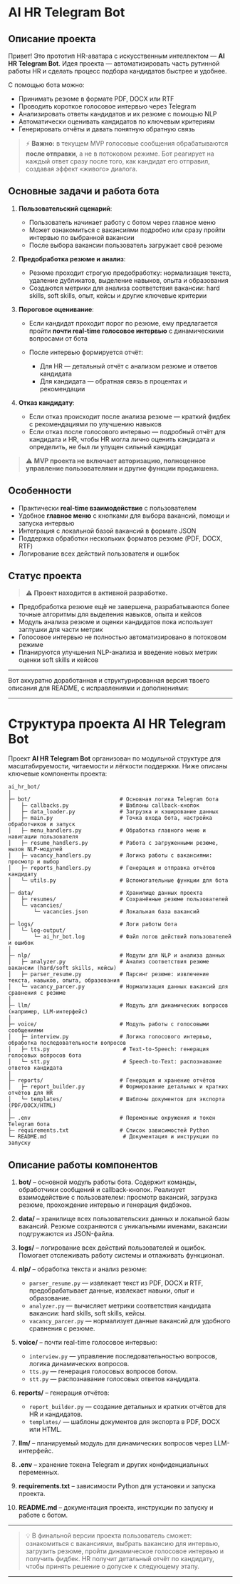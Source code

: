 # AI HR Telegram Bot

## Описание проекта

Привет! Это прототип HR-аватара с искусственным интеллектом — **AI HR Telegram Bot**. Идея проекта — автоматизировать часть рутинной работы HR и сделать процесс подбора кандидатов быстрее и удобнее.

С помощью бота можно:

* Принимать резюме в формате PDF, DOCX или RTF
* Проводить короткое голосовое интервью через Telegram
* Анализировать ответы кандидатов и их резюме с помощью NLP
* Автоматически оценивать кандидатов по ключевым критериям
* Генерировать отчёты и давать понятную обратную связь

> ⚡ **Важно:** в текущем MVP голосовые сообщения обрабатываются **после отправки**, а не в потоковом режиме. Бот реагирует на каждый ответ сразу после того, как кандидат его отправил, создавая эффект «живого» диалога.

## Основные задачи и работа бота

1. **Пользовательский сценарий**:

   * Пользователь начинает работу с ботом через главное меню
   * Может ознакомиться с вакансиями подробно или сразу пройти интервью по выбранной вакансии
   * После выбора вакансии пользователь загружает своё резюме

2. **Предобработка резюме и анализ**:

   * Резюме проходит строгую предобработку: нормализация текста, удаление дубликатов, выделение навыков, опыта и образования
   * Создаются метрики для анализа соответствия вакансии: hard skills, soft skills, опыт, кейсы и другие ключевые критерии

3. **Пороговое оценивание**:

   * Если кандидат проходит порог по резюме, ему предлагается пройти **почти real-time голосовое интервью** с динамическими вопросами от бота
   * После интервью формируется отчёт:

     * Для HR — детальный отчёт с анализом резюме и ответов кандидата
     * Для кандидата — обратная связь в процентах и рекомендации

4. **Отказ кандидату**:

   * Если отказ происходит после анализа резюме — краткий фидбек с рекомендациями по улучшению навыков
   * Если отказ после голосового интервью — подробный отчёт для кандидата и HR, чтобы HR могла лично оценить кандидата и определить, не был ли упущен сильный кандидат

> ⚠ **MVP проекта не включает авторизацию, полноценное управление пользователями и другие функции продакшена.**

## Особенности

* Практически **real-time взаимодействие** с пользователем
* Удобное **главное меню** с кнопками для выбора вакансий, помощи и запуска интервью
* Интеграция с локальной базой вакансий в формате JSON
* Поддержка обработки нескольких форматов резюме (PDF, DOCX, RTF)
* Логирование всех действий пользователя и ошибок

## Статус проекта

> ⚠ **Проект находится в активной разработке.**

* Предобработка резюме ещё не завершена, разрабатываются более точные алгоритмы для выделения навыков, опыта и кейсов
* Модуль анализа резюме и оценки кандидатов пока использует заглушки для части метрик
* Голосовое интервью не полностью автоматизировано в потоковом режиме
* Планируются улучшения NLP-анализа и введение новых метрик оценки soft skills и кейсов

---

Вот аккуратно доработанная и структурированная версия твоего описания для README, с исправлениями и дополнениями:

---

# Структура проекта AI HR Telegram Bot

Проект **AI HR Telegram Bot** организован по модульной структуре для масштабируемости, читаемости и лёгкости поддержки. Ниже описаны ключевые компоненты проекта:

```
ai_hr_bot/
│
├─ bot/                            # Основная логика Telegram бота
│   ├─ callbacks.py                # Шаблоны callback-кнопок 
│   ├─ data_loader.py              # Загрузка и кэширование данных
│   ├─ main.py                     # Точка входа бота, настройка обработчиков и запуск
│   ├─ menu_handlers.py            # Обработка главного меню и навигации пользователя
│   ├─ resume_handlers.py          # Работа с загруженными резюме, вызов NLP-модулей
│   ├─ vacancy_handlers.py         # Логика работы с вакансиями: просмотр и выбор
│   ├─ reports_handlers.py         # Генерация и отправка отчётов кандидату
│   └─ utils.py                    # Вспомогательные функции для бота
│
├─ data/                           # Хранилище данных проекта
│   ├─ resumes/                    # Сохранённые резюме пользователей
│   └─ vacancies/                  
│       └─ vacancies.json          # Локальная база вакансий
│
├─ logs/                           # Логи работы бота
│   └─ log-output/
│       └─ ai_hr_bot.log           # Файл логов действий пользователей и ошибок
│
├─ nlp/                            # Модули для NLP и анализа данных
│   ├─ analyzer.py                 # Анализ соответствия резюме вакансии (hard/soft skills, кейсы)
│   ├─ parser_resume.py            # Парсинг резюме: извлечение текста, навыков, опыта, образования
│   └─ vacancy_parcer.py           # Нормализация данных вакансий для сравнения с резюме
│
├─ llm/                            # Модуль для динамических вопросов (например, LLM-интерфейс)
│
├─ voice/                          # Модуль работы с голосовыми сообщениями
│   ├─ interview.py                # Логика голосового интервью, обработка последовательности вопросов
│   ├─ tts.py                       # Text-to-Speech: генерация голосовых вопросов бота
│   └─ stt.py                       # Speech-to-Text: распознавание ответов кандидата
│
├─ reports/                        # Генерация и хранение отчётов
│   ├─ report_builder.py           # Формирование детальных и кратких отчётов для HR
│   └─ templates/                  # Шаблоны документов для экспорта (PDF/DOCX/HTML)
│
├─ .env                            # Переменные окружения и токен Telegram бота
├─ requirements.txt                # Список зависимостей Python
└─ README.md                        # Документация и инструкции по запуску
```

## Описание работы компонентов

1. **bot/** – основной модуль работы бота. Содержит команды, обработчики сообщений и callback-кнопок. Реализует взаимодействие с пользователем: просмотр вакансий, загрузка резюме, прохождение интервью и генерация фидбэков.

2. **data/** – хранилище всех пользовательских данных и локальной базы вакансий. Резюме сохраняются с уникальными именами, вакансии подгружаются из JSON-файла.

3. **logs/** – логирование всех действий пользователей и ошибок. Помогает отслеживать работу системы и отлаживать функционал.

4. **nlp/** – обработка текста и анализ резюме:

   * `parser_resume.py` — извлекает текст из PDF, DOCX и RTF, предобрабатывает данные, извлекает навыки, опыт и образование.
   * `analyzer.py` — вычисляет метрики соответствия кандидата вакансии: hard skills, soft skills, кейсы.
   * `vacancy_parcer.py` — нормализует данные вакансий для удобного сравнения с резюме.

5. **voice/** – почти real-time голосовое интервью:

   * `interview.py` — управление последовательностью вопросов, логика динамических вопросов.
   * `tts.py` — генерация голосовых вопросов ботом.
   * `stt.py` — распознавание голосовых ответов кандидата.

6. **reports/** – генерация отчётов:

   * `report_builder.py` — создание детальных и кратких отчётов для HR и кандидатов.
   * `templates/` — шаблоны документов для экспорта в PDF, DOCX или HTML.

7. **llm/** – планируемый модуль для динамических вопросов через LLM-интерфейс.

8. **.env** – хранение токена Telegram и других конфиденциальных переменных.

9. **requirements.txt** – зависимости Python для установки и запуска проекта.

10. **README.md** – документация проекта, инструкции по запуску и работе с ботом.

---

> 💡 В финальной версии проекта пользователь сможет: ознакомиться с вакансиями, выбрать вакансию для интервью, загрузить резюме, пройти динамическое голосовое интервью и получить фидбек. HR получит детальный отчёт по кандидату, чтобы принять решение о допуске к следующему этапу.

---


